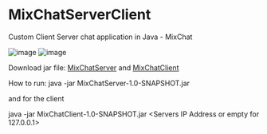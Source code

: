 # MixChatServerClient
Custom Client Server chat application in Java - MixChat 

![image](https://user-images.githubusercontent.com/12392300/228965988-3cc00683-c6a0-4f85-8fc6-217f90cae41d.png)
![image](https://user-images.githubusercontent.com/12392300/228966244-d9fd3408-7ef2-44ba-b8dc-673facb41a84.png)

Download jar file: 
<a href="https://drive.google.com/file/d/1sKk8xJqOCcSxzm5v7hdFvjEr3Uoje4W3/view?usp=share_link">MixChatServer</a> and
<a href="https://drive.google.com/file/d/1SrMku12D2zwwbc0oVs65XMoFVjDH-PI0/view?usp=share_link">MixChatClient</a> 


How to run: 
java -jar MixChatServer-1.0-SNAPSHOT.jar 

and for the client

java -jar MixChatClient-1.0-SNAPSHOT.jar <Servers IP Address or empty for 127.0.0.1>
